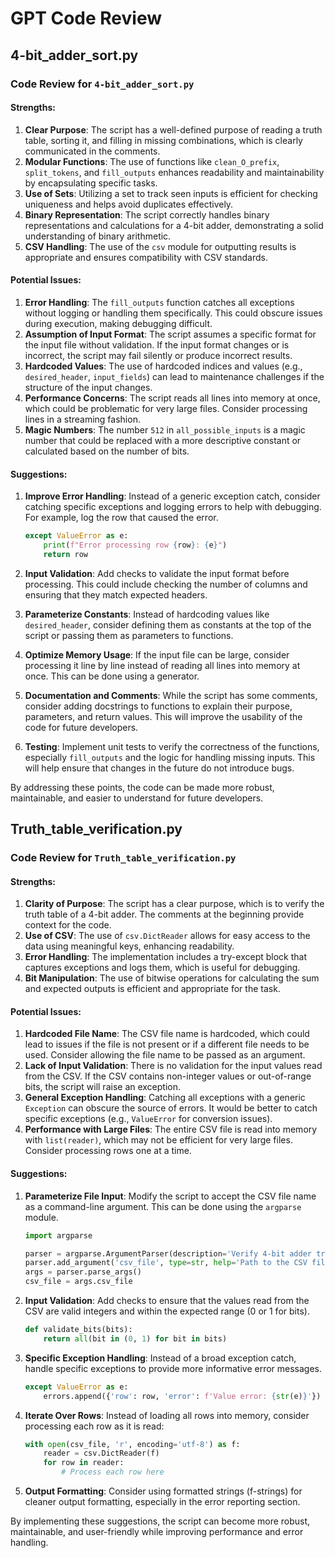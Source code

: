 # GPT Code Review


## 4-bit_adder_sort.py
### Code Review for `4-bit_adder_sort.py`

#### Strengths:
1. **Clear Purpose**: The script has a well-defined purpose of reading a truth table, sorting it, and filling in missing combinations, which is clearly communicated in the comments.
2. **Modular Functions**: The use of functions like `clean_O_prefix`, `split_tokens`, and `fill_outputs` enhances readability and maintainability by encapsulating specific tasks.
3. **Use of Sets**: Utilizing a set to track seen inputs is efficient for checking uniqueness and helps avoid duplicates effectively.
4. **Binary Representation**: The script correctly handles binary representations and calculations for a 4-bit adder, demonstrating a solid understanding of binary arithmetic.
5. **CSV Handling**: The use of the `csv` module for outputting results is appropriate and ensures compatibility with CSV standards.

#### Potential Issues:
1. **Error Handling**: The `fill_outputs` function catches all exceptions without logging or handling them specifically. This could obscure issues during execution, making debugging difficult.
2. **Assumption of Input Format**: The script assumes a specific format for the input file without validation. If the input format changes or is incorrect, the script may fail silently or produce incorrect results.
3. **Hardcoded Values**: The use of hardcoded indices and values (e.g., `desired_header`, `input_fields`) can lead to maintenance challenges if the structure of the input changes.
4. **Performance Concerns**: The script reads all lines into memory at once, which could be problematic for very large files. Consider processing lines in a streaming fashion.
5. **Magic Numbers**: The number `512` in `all_possible_inputs` is a magic number that could be replaced with a more descriptive constant or calculated based on the number of bits.

#### Suggestions:
1. **Improve Error Handling**: Instead of a generic exception catch, consider catching specific exceptions and logging errors to help with debugging. For example, log the row that caused the error.
   
   ```python
   except ValueError as e:
       print(f"Error processing row {row}: {e}")
       return row
   ```

2. **Input Validation**: Add checks to validate the input format before processing. This could include checking the number of columns and ensuring that they match expected headers.

3. **Parameterize Constants**: Instead of hardcoding values like `desired_header`, consider defining them as constants at the top of the script or passing them as parameters to functions.

4. **Optimize Memory Usage**: If the input file can be large, consider processing it line by line instead of reading all lines into memory at once. This can be done using a generator.

5. **Documentation and Comments**: While the script has some comments, consider adding docstrings to functions to explain their purpose, parameters, and return values. This will improve the usability of the code for future developers.

6. **Testing**: Implement unit tests to verify the correctness of the functions, especially `fill_outputs` and the logic for handling missing inputs. This will help ensure that changes in the future do not introduce bugs.

By addressing these points, the code can be made more robust, maintainable, and easier to understand for future developers.

## Truth_table_verification.py
### Code Review for `Truth_table_verification.py`

#### Strengths:
1. **Clarity of Purpose**: The script has a clear purpose, which is to verify the truth table of a 4-bit adder. The comments at the beginning provide context for the code.
2. **Use of CSV**: The use of `csv.DictReader` allows for easy access to the data using meaningful keys, enhancing readability.
3. **Error Handling**: The implementation includes a try-except block that captures exceptions and logs them, which is useful for debugging.
4. **Bit Manipulation**: The use of bitwise operations for calculating the sum and expected outputs is efficient and appropriate for the task.

#### Potential Issues:
1. **Hardcoded File Name**: The CSV file name is hardcoded, which could lead to issues if the file is not present or if a different file needs to be used. Consider allowing the file name to be passed as an argument.
2. **Lack of Input Validation**: There is no validation for the input values read from the CSV. If the CSV contains non-integer values or out-of-range bits, the script will raise an exception.
3. **General Exception Handling**: Catching all exceptions with a generic `Exception` can obscure the source of errors. It would be better to catch specific exceptions (e.g., `ValueError` for conversion issues).
4. **Performance with Large Files**: The entire CSV file is read into memory with `list(reader)`, which may not be efficient for very large files. Consider processing rows one at a time.

#### Suggestions:
1. **Parameterize File Input**: Modify the script to accept the CSV file name as a command-line argument. This can be done using the `argparse` module.
   ```python
   import argparse

   parser = argparse.ArgumentParser(description='Verify 4-bit adder truth table.')
   parser.add_argument('csv_file', type=str, help='Path to the CSV file')
   args = parser.parse_args()
   csv_file = args.csv_file
   ```
   
2. **Input Validation**: Add checks to ensure that the values read from the CSV are valid integers and within the expected range (0 or 1 for bits).
   ```python
   def validate_bits(bits):
       return all(bit in (0, 1) for bit in bits)
   ```

3. **Specific Exception Handling**: Instead of a broad exception catch, handle specific exceptions to provide more informative error messages.
   ```python
   except ValueError as e:
       errors.append({'row': row, 'error': f'Value error: {str(e)}'})
   ```

4. **Iterate Over Rows**: Instead of loading all rows into memory, consider processing each row as it is read:
   ```python
   with open(csv_file, 'r', encoding='utf-8') as f:
       reader = csv.DictReader(f)
       for row in reader:
           # Process each row here
   ```

5. **Output Formatting**: Consider using formatted strings (f-strings) for cleaner output formatting, especially in the error reporting section.

By implementing these suggestions, the script can become more robust, maintainable, and user-friendly while improving performance and error handling.